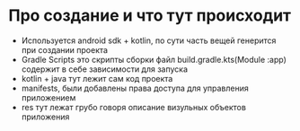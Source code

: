 

# Про создание и что тут происходит

- Используется android sdk + kotlin, по сути часть вещей генерится при создании проекта 
- Gradle Scripts это скрипты сборки файл build.gradle.kts(Module :app) содержит в себе зависимости для запуска
- kotlin + java тут лежит сам код проекта
- manifests, были добавлены права доступа для управления приложением
- res тут лежат грубо говоря описание визульных объектов приложения  